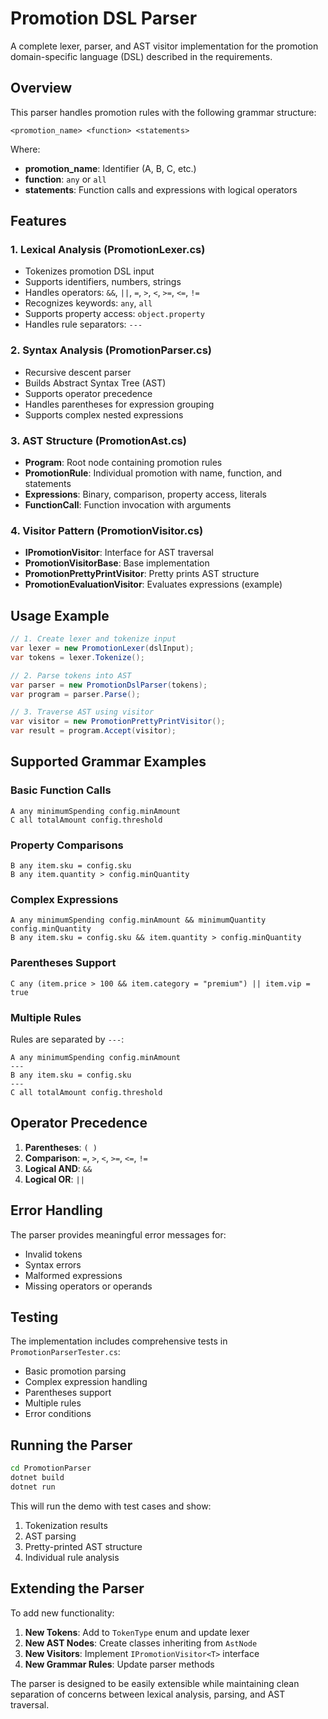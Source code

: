 # Promotion DSL Parser

A complete lexer, parser, and AST visitor implementation for the promotion domain-specific language (DSL) described in the requirements.

## Overview

This parser handles promotion rules with the following grammar structure:

```
<promotion_name> <function> <statements>
```

Where:
- **promotion_name**: Identifier (A, B, C, etc.)
- **function**: `any` or `all`
- **statements**: Function calls and expressions with logical operators

## Features

### 1. Lexical Analysis (PromotionLexer.cs)
- Tokenizes promotion DSL input
- Supports identifiers, numbers, strings
- Handles operators: `&&`, `||`, `=`, `>`, `<`, `>=`, `<=`, `!=`
- Recognizes keywords: `any`, `all`
- Supports property access: `object.property`
- Handles rule separators: `---`

### 2. Syntax Analysis (PromotionParser.cs)
- Recursive descent parser
- Builds Abstract Syntax Tree (AST)
- Supports operator precedence
- Handles parentheses for expression grouping
- Supports complex nested expressions

### 3. AST Structure (PromotionAst.cs)
- **Program**: Root node containing promotion rules
- **PromotionRule**: Individual promotion with name, function, and statements
- **Expressions**: Binary, comparison, property access, literals
- **FunctionCall**: Function invocation with arguments

### 4. Visitor Pattern (PromotionVisitor.cs)
- **IPromotionVisitor<T>**: Interface for AST traversal
- **PromotionVisitorBase<T>**: Base implementation
- **PromotionPrettyPrintVisitor**: Pretty prints AST structure
- **PromotionEvaluationVisitor**: Evaluates expressions (example)

## Usage Example

```csharp
// 1. Create lexer and tokenize input
var lexer = new PromotionLexer(dslInput);
var tokens = lexer.Tokenize();

// 2. Parse tokens into AST
var parser = new PromotionDslParser(tokens);
var program = parser.Parse();

// 3. Traverse AST using visitor
var visitor = new PromotionPrettyPrintVisitor();
var result = program.Accept(visitor);
```

## Supported Grammar Examples

### Basic Function Calls
```
A any minimumSpending config.minAmount
C all totalAmount config.threshold
```

### Property Comparisons
```
B any item.sku = config.sku
B any item.quantity > config.minQuantity
```

### Complex Expressions
```
A any minimumSpending config.minAmount && minimumQuantity config.minQuantity
B any item.sku = config.sku && item.quantity > config.minQuantity
```

### Parentheses Support
```
C any (item.price > 100 && item.category = "premium") || item.vip = true
```

### Multiple Rules
Rules are separated by `---`:
```
A any minimumSpending config.minAmount
---
B any item.sku = config.sku
---
C all totalAmount config.threshold
```

## Operator Precedence

1. **Parentheses**: `( )`
2. **Comparison**: `=`, `>`, `<`, `>=`, `<=`, `!=`
3. **Logical AND**: `&&`
4. **Logical OR**: `||`

## Error Handling

The parser provides meaningful error messages for:
- Invalid tokens
- Syntax errors
- Malformed expressions
- Missing operators or operands

## Testing

The implementation includes comprehensive tests in `PromotionParserTester.cs`:
- Basic promotion parsing
- Complex expression handling
- Parentheses support
- Multiple rules
- Error conditions

## Running the Parser

```bash
cd PromotionParser
dotnet build
dotnet run
```

This will run the demo with test cases and show:
1. Tokenization results
2. AST parsing
3. Pretty-printed AST structure
4. Individual rule analysis

## Extending the Parser

To add new functionality:

1. **New Tokens**: Add to `TokenType` enum and update lexer
2. **New AST Nodes**: Create classes inheriting from `AstNode`
3. **New Visitors**: Implement `IPromotionVisitor<T>` interface
4. **New Grammar Rules**: Update parser methods

The parser is designed to be easily extensible while maintaining clean separation of concerns between lexical analysis, parsing, and AST traversal.
